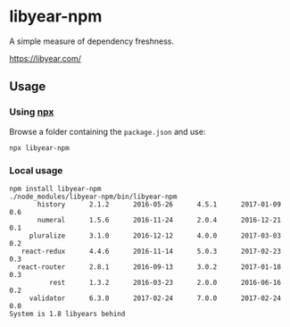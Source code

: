 # libyear-npm

A simple measure of dependency freshness.

https://libyear.com/

## Usage

### Using [npx](https://blog.npmjs.org/post/162869356040/introducing-npx-an-npm-package-runner)
Browse a folder containing the `package.json` and use:
``` 
npx libyear-npm
``` 

### Local usage
```
npm install libyear-npm
./node_modules/libyear-npm/bin/libyear-npm
       history      2.1.2      2016-05-26      4.5.1      2017-01-09     0.6
       numeral      1.5.6      2016-11-24      2.0.4      2016-12-21     0.1
     pluralize      3.1.0      2016-12-12      4.0.0      2017-03-03     0.2
   react-redux      4.4.6      2016-11-14      5.0.3      2017-02-23     0.3
  react-router      2.8.1      2016-09-13      3.0.2      2017-01-18     0.3
          rest      1.3.2      2016-03-23      2.0.0      2016-06-16     0.2
     validator      6.3.0      2017-02-24      7.0.0      2017-02-24     0.0
System is 1.8 libyears behind
```
